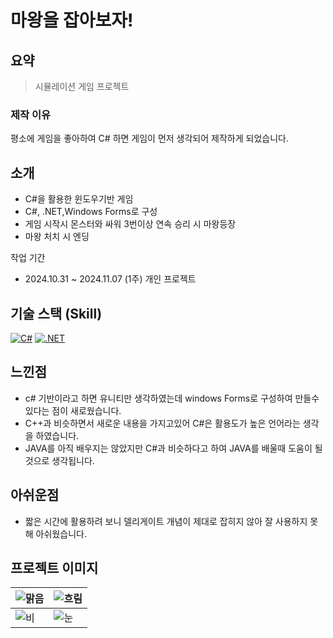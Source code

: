 # 마왕을 잡아보자!
## 요약
>시뮬레이션 게임 프로젝트

### 제작 이유
평소에 게임을 좋아하여 C# 하면 게임이 먼저 생각되어 
제작하게 되었습니다.

## 소개
- C#을 활용한 윈도우기반 게임
- C#, .NET,Windows Forms로 구성
- 게임 시작시 몬스터와 싸워 3번이상 연속 승리 시 마왕등장
- 마왕 처치 시 엔딩

작업 기간
- 2024.10.31 ~ 2024.11.07 (1주)
개인 프로젝트

## 기술 스택 (Skill)
[![C#](https://img.shields.io/badge/C%23-Language-239120?logo=csharp&logoColor=white)](https://learn.microsoft.com/en-us/dotnet/csharp/)
[![.NET](https://img.shields.io/badge/.NET-Framework-512BD4?logo=dotnet&logoColor=white)](https://dotnet.microsoft.com/)



## 느낀점
- c# 기반이라고 하면 유니티만 생각하였는데 windows Forms로 구성하여 만들수있다는 점이 새로웠습니다.
- C++과 비슷하면서 새로운 내용을 가지고있어 C#은 활용도가 높은 언어라는 생각을 하였습니다.
- JAVA를 아직 배우지는 않았지만 C#과 비슷하다고 하여 JAVA를 배울때 도움이 될것으로 생각됩니다.

## 아쉬운점
- 짧은 시간에 활용하려 보니 델리게이트 개념이 제대로 잡히지 않아 잘 사용하지 못해 아쉬웠습니다.

## 프로젝트 이미지
| ![맑음](https://github.com/user-attachments/assets/be5a11eb-931f-492a-b8f0-9e886afa981b) | ![흐림](https://github.com/user-attachments/assets/ae145efc-b82c-492f-ac32-927fe0e06c4f) |
|------------------------------------------|------------------------------------------|
| ![비](https://github.com/user-attachments/assets/7f37ec99-8f41-4b75-9f68-a359ab3ff8de)   | ![눈](https://github.com/user-attachments/assets/319f076b-0835-45eb-be15-57198a6708a5)   |
